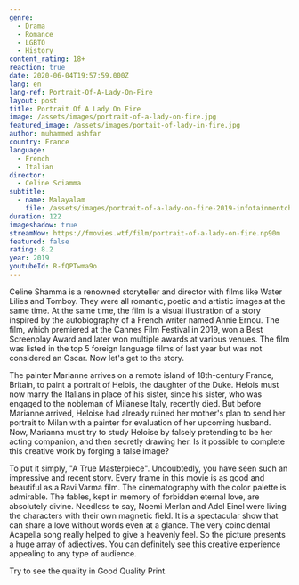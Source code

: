 ```yaml
---
genre:
  - Drama
  - Romance
  - LGBTQ
  - History
content_rating: 18+
reaction: true
date: 2020-06-04T19:57:59.000Z
lang: en
lang-ref: Portrait-Of-A-Lady-On-Fire
layout: post
title: Portrait Of A Lady On Fire
image: /assets/images/portrait-of-a-lady-on-fire.jpg
featured_image: /assets/images/portait-of-lady-in-fire.jpg
author: muhammed ashfar
country: France
language:
  - French
  - Italian
director:
  - Celine Sciamma
subtitle:
  - name: Malayalam
    file: /assets/images/portrait-of-a-lady-on-fire-2019-infotainmentchannels.srt
duration: 122
imageshadow: true
streamNow: https://fmovies.wtf/film/portrait-of-a-lady-on-fire.np90m
featured: false
rating: 8.2
year: 2019
youtubeId: R-fQPTwma9o
---
```

Celine Shamma is a renowned storyteller and director with films like Water Lilies and Tomboy. They were all romantic, poetic and artistic images at the same time. At the same time, the film is a visual illustration of a story inspired by the autobiography of a French writer named Annie Ernou. The film, which premiered at the Cannes Film Festival in 2019, won a Best Screenplay Award and later won multiple awards at various venues. The film was listed in the top 5 foreign language films of last year but was not considered an Oscar. Now let's get to the story.

The painter Marianne arrives on a remote island of 18th-century France, Britain, to paint a portrait of Helois, the daughter of the Duke. Helois must now marry the Italians in place of his sister, since his sister, who was engaged to the nobleman of Milanese Italy, recently died. But before Marianne arrived, Heloise had already ruined her mother's plan to send her portrait to Milan with a painter for evaluation of her upcoming husband. Now, Marianna must try to study Heloise by falsely pretending to be her acting companion, and then secretly drawing her. Is it possible to complete this creative work by forging a false image?

To put it simply, "A True Masterpiece". Undoubtedly, you have seen such an impressive and recent story. Every frame in this movie is as good and beautiful as a Ravi Varma film. The cinematography with the color palette is admirable. The fables, kept in memory of forbidden eternal love, are absolutely divine. Needless to say, Noemi Merlan and Adel Einel were living the characters with their own magnetic field. It is a spectacular show that can share a love without words even at a glance. The very coincidental Acapella song really helped to give a heavenly feel. So the picture presents a huge array of adjectives. You can definitely see this creative experience appealing to any type of audience.

Try to see the quality in Good Quality Print.

